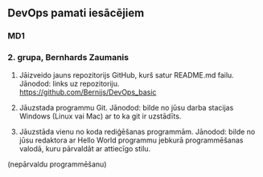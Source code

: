 ## DevOps pamati iesācējiem
### MD1
### 2. grupa, Bernhards Zaumanis

1. Jāizveido jauns repozitorijs GitHub, kurš satur README.md failu. Jānodod: links uz repozitoriju.  
https://github.com/Bernijs/DevOps_basic
2.	Jāuzstada programmu Git. Jānodod: bilde no jūsu darba stacijas Windows (Linux vai Mac) ar to ka git ir uzstādīts.

3.	Jāuzstāda vienu no koda rediģēšanas programmām. 
Jānodod: bilde no jūsu redaktora ar Hello World programmu jebkurā programmēšanas valodā, kuru pārvaldāt ar attiecīgo stilu.


(nepārvaldu programmēšanu)
